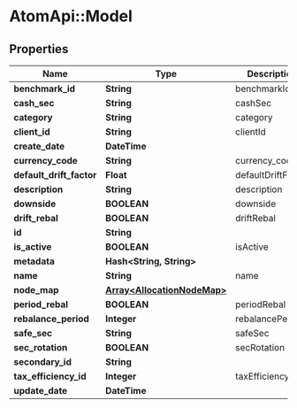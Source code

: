 # AtomApi::Model

## Properties
Name | Type | Description | Notes
------------ | ------------- | ------------- | -------------
**benchmark_id** | **String** | benchmarkId | [optional] 
**cash_sec** | **String** | cashSec | [optional] 
**category** | **String** | category | [optional] 
**client_id** | **String** | clientId | [optional] 
**create_date** | **DateTime** |  | [optional] 
**currency_code** | **String** | currency_code | [optional] 
**default_drift_factor** | **Float** | defaultDriftFactor | [optional] 
**description** | **String** | description | [optional] 
**downside** | **BOOLEAN** | downside | [optional] 
**drift_rebal** | **BOOLEAN** | driftRebal | [optional] 
**id** | **String** |  | [optional] 
**is_active** | **BOOLEAN** | isActive | [optional] 
**metadata** | **Hash&lt;String, String&gt;** |  | [optional] 
**name** | **String** | name | 
**node_map** | [**Array&lt;AllocationNodeMap&gt;**](AllocationNodeMap.md) |  | [optional] 
**period_rebal** | **BOOLEAN** | periodRebal | [optional] 
**rebalance_period** | **Integer** | rebalancePeriod | [optional] 
**safe_sec** | **String** | safeSec | [optional] 
**sec_rotation** | **BOOLEAN** | secRotation | [optional] 
**secondary_id** | **String** |  | [optional] 
**tax_efficiency_id** | **Integer** | taxEfficiencyId | [optional] 
**update_date** | **DateTime** |  | [optional] 


